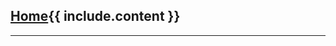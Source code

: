 [comment]: <> (This is a simple breadcrumb)
[Home](https://hystrixfan.github.io/){{ include.content }}  
----
****
<br><br>



